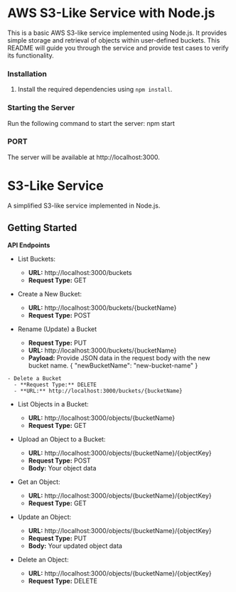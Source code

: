 # AWS S3-Like Service with Node.js

This is a basic AWS S3-like service implemented using Node.js. It provides simple storage and retrieval of objects within user-defined buckets. This README will guide you through the service and provide test cases to verify its functionality.

### Installation

1. Install the required dependencies using `npm install`.

### Starting the Server

Run the following command to start the server:
npm start

### PORT

The server will be available at http://localhost:3000.

# S3-Like Service

A simplified S3-like service implemented in Node.js.

## Getting Started


 **API Endpoints**

   - List Buckets:
     - **URL:** http://localhost:3000/buckets
     - **Request Type:** GET

   - Create a New Bucket:
     - **URL:** http://localhost:3000/buckets/{bucketName}
     - **Request Type:** POST

   - Rename (Update) a Bucket
      - **Request Type:** PUT
      - **URL:** http://localhost:3000/buckets/{bucketName}
      - **Payload:** Provide JSON data in the request body with the new bucket name.
        {
          "newBucketName": "new-bucket-name"
        }

    - Delete a Bucket
      - **Request Type:** DELETE
      - **URL:** http://localhost:3000/buckets/{bucketName}



   - List Objects in a Bucket:
     - **URL:** http://localhost:3000/objects/{bucketName}
     - **Request Type:** GET

   - Upload an Object to a Bucket:
     - **URL:** http://localhost:3000/objects/{bucketName}/{objectKey}
     - **Request Type:** POST
     - **Body:** Your object data

   - Get an Object:
     - **URL:** http://localhost:3000/objects/{bucketName}/{objectKey}
     - **Request Type:** GET

   - Update an Object:
     - **URL:** http://localhost:3000/objects/{bucketName}/{objectKey}
     - **Request Type:** PUT
     - **Body:** Your updated object data

   - Delete an Object:
     - **URL:** http://localhost:3000/objects/{bucketName}/{objectKey}
     - **Request Type:** DELETE








